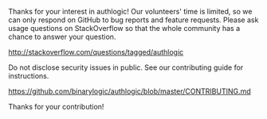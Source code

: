 Thanks for your interest in authlogic! Our volunteers' time is limited, so we
can only respond on GitHub to bug reports and feature requests. Please ask
usage questions on StackOverflow so that the whole community has a chance to
answer your question.

http://stackoverflow.com/questions/tagged/authlogic

Do not disclose security issues in public. See our contributing guide
for instructions.

https://github.com/binarylogic/authlogic/blob/master/CONTRIBUTING.md

Thanks for your contribution!
